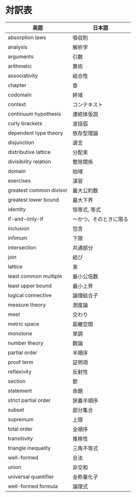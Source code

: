 # 対訳表

| 英語 | 日本語 |
| --- | --- |
| absorption laws | 吸収則 |
| analysis | 解析学 |
| arguments | 引数 |
| arithmetic | 算術 |
| associativity | 結合性 |
| chapter | 章 |
| codomain | 終域 |
| context | コンテキスト |
| continuum hypothesis | 連続体仮説 |
| curly brackets | 波括弧 |
| dependent type theory | 依存型理論 |
| disjunction | 選言 |
| distributive lattice | 分配束 |
| divisibility relation | 整除関係 |
| domain | 始域 |
| exercises | 演習 |
| greatest common divisor | 最大公約数 |
| greatest lower bound | 最大下界 |
| identity | 恒等式, 等式 |
| if-and-only-if | 〜かつ，そのときに限る |
| inclusion | 包含 |
| infimum | 下限 |
| intersection | 共通部分 |
| join | 結び |
| lattice | 束 |
| least common multiple | 最小公倍数 |
| least upper bound | 最小上界 |
| logical connective | 論理結合子 |
| measure theory | 測度論 |
| meet | 交わり |
| metric space | 距離空間 |
| monotone | 単調 |
| number theory | 数論 |
| partial order | 半順序 |
| proof term | 証明項 |
| reflexivity | 反射性 |
| section | 節 |
| statement | 命題 |
| strict partial order | 狭義半順序 |
| subset | 部分集合 |
| supremum | 上限 |
| total order | 全順序 |
| transitivity | 推移性 |
| triangle inequality | 三角不等式 |
| well-formed | 合法 |
| union | 非交和 |
| universal quantifier | 全称量化子 |
| well-formed formula | 論理式 |
